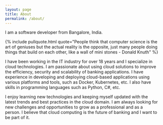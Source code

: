 ```yaml
---
layout: page
title: About
permalink: /about/
---
```


I am a software developer from Bangalore, India.

{% include pullquote.html quote="People think that computer science is the art of geniuses but the actual reality is the opposite, just many people doing things that build on each other, like a wall of mini stones - Donald Knuth" %}

I have been working in the IT industry for over 18 years and I specialize in cloud technologies. I am passionate about using cloud solutions to improve the efficiency, security and scalability of banking applications. I have experience in developing and deploying cloud-based applications using various platforms and tools, such as Docker, Kubernetes, etc. I also have skills in programming languages such as Python, C#, etc. 

I enjoy learning new technologies and keeping myself updated with the latest trends and best practices in the cloud domain. I am always looking for new challenges and opportunities to grow as a professional and as a person. I believe that cloud computing is the future of banking and I want to be part of it.